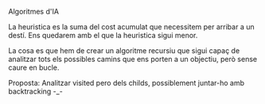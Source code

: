 Algoritmes d'IA 

La heuristica es la suma del cost acumulat que necessitem per arribar a un destí.
Ens quedarem amb el que la heuristica sigui menor.

La cosa es que hem de crear un algoritme recursiu que sigui capaç de analitzar tots els possibles camins que ens porten a un objectiu, però sense caure en bucle.

Proposta: Analitzar visited pero dels childs, possiblement juntar-ho amb backtracking -_-
